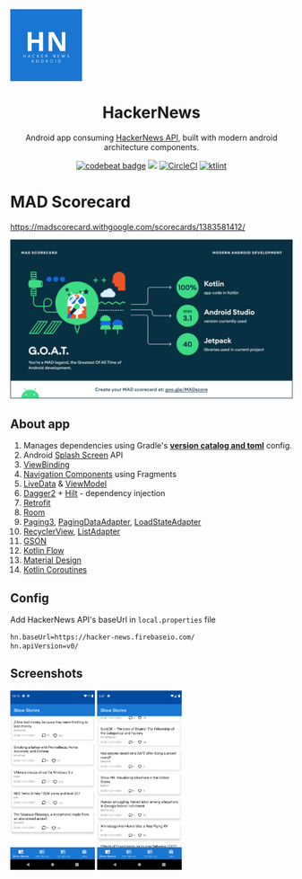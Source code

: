 <img src="app/src/main/res/drawable/logo.png" align="center" height="128" width="128"/>

<h1 align="center"> HackerNews </h1>

<p align="center">Android app consuming <a href="https://hacker-news.firebaseio.com/v0/">HackerNews API</a>, built with modern android architecture components.</p>

<div align="center">
<a  href="https://codebeat.co/projects/github-com-fayaz07-hackernews-main"><img alt="codebeat badge" src="https://codebeat.co/badges/4dcfd535-f589-4121-b014-e212a9abb337" /></a> 
<a href="https://www.codacy.com/gh/fayaz07/HackerNews/dashboard?utm_source=github.com&amp;utm_medium=referral&amp;utm_content=fayaz07/HackerNews&amp;utm_campaign=Badge_Grade"><img src="https://app.codacy.com/project/badge/Grade/437257ee0dfa4fb9948ce147729270be"/></a> 
<a href="https://circleci.com/gh/fayaz07/HackerNews/tree/main"><img alt="CircleCI" src="https://circleci.com/gh/fayaz07/HackerNews/tree/main.svg?style=svg" /></a> 
<a href="https://ktlint.github.io/"><img alt="ktlint" src="https://img.shields.io/badge/code%20style-%E2%9D%A4-FF4081.svg" /></a>
</div>

# MAD Scorecard

https://madscorecard.withgoogle.com/scorecards/1383581412/

<img src="screenshots/mad/summary.png"/>

## About app

1. Manages dependencies using Gradle's [**version catalog and toml**](https://docs.gradle.org/current/userguide/platforms.html) config.
2. Android [Splash Screen](https://developer.android.com/guide/topics/ui/splash-screen) API
3. [ViewBinding](https://developer.android.com/topic/libraries/view-binding)
4. [Navigation Components](https://developer.android.com/guide/navigation/navigation-getting-started) using Fragments
5. [LiveData](https://developer.android.com/reference/android/arch/lifecycle/LiveData) & [ViewModel](https://developer.android.com/reference/android/arch/lifecycle/ViewModel)
6. [Dagger2](https://developer.android.com/training/dependency-injection/dagger-basics) + [Hilt](https://developer.android.com/training/dependency-injection/hilt-android) - dependency injection
7. [Retrofit](https://square.github.io/retrofit/)
8. [Room](https://developer.android.com/training/data-storage/room)
9. [Paging3](https://developer.android.com/topic/libraries/architecture/paging/v3-overview), [PagingDataAdapter](https://developer.android.com/reference/kotlin/androidx/paging/PagingDataAdapter), [LoadStateAdapter](https://developer.android.com/reference/kotlin/androidx/paging/LoadStateAdapter)
10. [RecyclerView](https://developer.android.com/guide/topics/ui/layout/recyclerview), [ListAdapter](https://developer.android.com/reference/androidx/recyclerview/widget/ListAdapter)
11. [GSON](https://github.com/google/gson)
12. [Kotlin Flow](https://developer.android.com/kotlin/flow)
13. [Material Design](https://material.io/develop/android)
14. [Kotlin Coroutines](https://developer.android.com/kotlin/coroutines)

## Config

Add HackerNews API's baseUrl in `local.properties` file

```properties
hn.baseUrl=https://hacker-news.firebaseio.com/
hn.apiVersion=v0/
```

## Screenshots

<img src="screenshots/Screenshot_1638044797.png" width="30%" height="30%"/> <img src="screenshots/Screenshot_1638188243.png" width="30%" height="30%"/>
